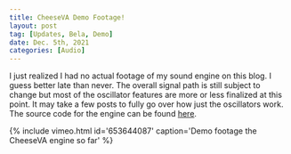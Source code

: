 ```yaml
---
title: CheeseVA Demo Footage!
layout: post
tag: [Updates, Bela, Demo]
date: Dec. 5th, 2021
categories: [Audio]
---
```


I just realized I had no actual footage of my sound engine on this blog. I guess better late than never. The overall signal path is still subject to change but most of the oscillator features are more or less finalized at this point. It may take a few posts to fully go over how just the oscillators work. The source code for the engine can be found [here](https://github.com/cheesoup/CheeseVA).

{% include vimeo.html id='653644087' caption='Demo footage the CheeseVA engine so far' %}
